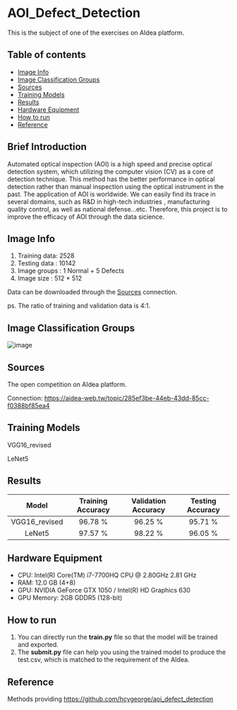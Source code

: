 # AOI_Defect_Detection
This is the subject of one of the exercises on AIdea platform.

## Table of contents
* [Image Info](#image-info)
* [Image Classification Groups](#image-classification-groups)
* [Sources](#sources)
* [Training Models](#training-models)
* [Results](#results)
* [Hardware Equipment](#hardware-equipment)
* [How to run](#how-to-run)
* [Reference](#reference)

## Brief Introduction
Automated optical inspection (AOI) is a high speed and precise optical detection system, which utilizing the computer vision (CV) as a core of detection technique. This method has the better performance in optical detection rather than manual inspection using the optical instrument in the past. The application of AOI is worldwide. We can easily find its trace in several domains, such as R&D in high-tech industries , manufacturing quality control, as well as national defense...etc. Therefore, this project is to improve the efficacy of AOI through the data sicience.

## Image Info
1. Training data: 2528
2. Testing data : 10142
3. Image groups : 1 Normal + 5 Defects
4. Image size   : 512 * 512

Data can be downloaded through the [Sources](#sources) connection.

ps. The ratio of training and validation data is 4:1.

## Image Classification Groups
![image](https://user-images.githubusercontent.com/101628791/188354248-ec0cc3fa-fe34-46b9-a701-8edf507469d6.png)

## Sources
The open competition on AIdea platform. 

Connection: https://aidea-web.tw/topic/285ef3be-44eb-43dd-85cc-f0388bf85ea4

## Training Models
VGG16_revised

LeNet5

## Results
| Model | Training Accuracy    | Validation Accuracy    | Testing Accuracy
| :---:   | :---: | :---: | :---: |
| VGG16_revised | 96.78 %   | 96.25 %   | 95.71 %   |
| LeNet5 | 97.57 %   | 98.22 %   | 96.05 %   |

## Hardware Equipment
* CPU: Intel(R) Core(TM) i7-7700HQ CPU @ 2.80GHz   2.81 GHz
* RAM: 12.0 GB (4+8)
* GPU: NVIDIA GeForce GTX 1050 / Intel(R) HD Graphics 630
* GPU Memory: 2GB GDDR5 (128-bit)

## How to run
1. You can directly run the **train.py** file so that the model will be trained and exported.
2. The **submit.py** file can help you using the trained model to produce the test.csv, which is matched to the requirement of the AIdea.

## Reference
Methods providing
https://github.com/hcygeorge/aoi_defect_detection

